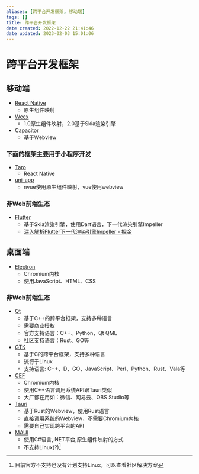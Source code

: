 ```yaml
---
aliases: [跨平台开发框架, 移动端]
tags: []
title: 跨平台开发框架
date created: 2022-12-22 21:41:46
date updated: 2023-02-03 15:01:06
---
```


# 跨平台开发框架

## 移动端

- [React Native](https://reactnative.dev/)
  - 原生组件映射
- [Weex](https://weex.apache.org/)
  - 1.0原生组件映射，2.0基于Skia渲染引擎
- [Capacitor](https://capacitorjs.com/)
  - 基于Webview

### 下面的框架主要用于小程序开发

- [Taro](https://taro.aotu.io/)
  - React Native
- [uni-app](https://uniapp.dcloud.io/)
  - nvue使用原生组件映射，vue使用webview

### 非Web前端生态

- [Flutter](https://flutter.dev/)
  - 基于Skia渲染引擎，使用Dart语言，下一代渲染引擎Impeller
  - [深入解析Flutter下一代渲染引擎Impeller - 掘金](https://juejin.cn/post/7134950321595351047#heading-4)

## 桌面端

- [Electron](https://www.electronjs.org/)
  - Chromium内核
  - 使用JavaScript、HTML、CSS

### 非Web前端生态

- [Qt](https://www.qt.io/)
  - 基于C++的跨平台框架，支持多种语言
  - 需要商业授权
  - 官方支持语言：C++、Python、Qt QML
  - 社区支持语言：Rust、GO等
- [GTK](https://www.gtk.org/)
  - 基于C的跨平台框架，支持多种语言
  - 流行于Linux
  - 支持语言: C++、D、GO、JavaScript、Perl、Python、Rust、Vala等
- [CEF](https://bitbucket.org/chromiumembedded/cef/src/master/)
  - Chromium内核
  - 使用C++语言调用系统API跟Tauri类似
  - 大厂都在用如：微信、网易云、OBS Studio等
- [Tauri](https://tauri.studio/)
  - 基于Rust的Webview，使用Rust语言
  - 直接调用系统的Webview，不需要Chromium内核
  - 需要自己实现跨平台的API
- [MAUI](https://dotnet.microsoft.com/zh-cn/apps/maui)
  - 使用C#语言,.NET平台,原生组件映射的方式
  - 不支持Linux(?)[^1]

[^1]:目前官方不支持也没有计划支持Linux，可以查看社区解决方案
